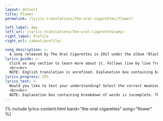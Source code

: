 ```yaml
---
layout: default
title: Flower
permalink: /lyrics-translations/the-oral-cigarettes/flower/

left_label: Amy
left_url: /lyrics-translations/the-oral-cigarettes/amy/
right_label: Profile
right_url: /about/profile/

song_description: >-
  A song released by The Oral Cigarettes in 2017 under the album "Black Memory".
lyrics_guide: >-
  Click on any section to learn more about it. Follows line by line from <a href="https://open.spotify.com/track/1PubxlFeesWDghC3B9I280?si=dfdd361e391e4041" target="_blank"> Spotify</a>.
  <br><br>
  NOTE: English translation is unrefined. Explanation box containing breakdown of words is incomplete.
lyrics_progress: 25%
lyrics_test: >-
  Would you like to test your understanding? Select the correct meaning of the highlighted word!
  <br><br>
  NOTE: Explanation box containing breakdown of words is incomplete. There will only be a few test questions.
---
```


<!-- !PAGE CONTENT! -->
{% include lyrics-content.html band="the-oral-cigarettes" song="flower" %}